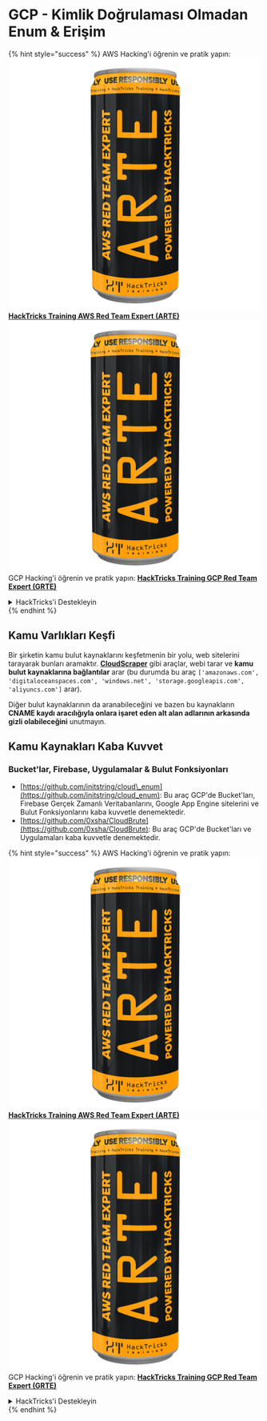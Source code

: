 # GCP - Kimlik Doğrulaması Olmadan Enum & Erişim

{% hint style="success" %}
AWS Hacking'i öğrenin ve pratik yapın:<img src="../../../.gitbook/assets/image (1) (1) (1).png" alt="" data-size="line">[**HackTricks Training AWS Red Team Expert (ARTE)**](https://training.hacktricks.xyz/courses/arte)<img src="../../../.gitbook/assets/image (1) (1) (1).png" alt="" data-size="line">\
GCP Hacking'i öğrenin ve pratik yapın: <img src="../../../.gitbook/assets/image (2).png" alt="" data-size="line">[**HackTricks Training GCP Red Team Expert (GRTE)**<img src="../../../.gitbook/assets/image (2).png" alt="" data-size="line">](https://training.hacktricks.xyz/courses/grte)

<details>

<summary>HackTricks'i Destekleyin</summary>

* [**abonelik planlarını**](https://github.com/sponsors/carlospolop) kontrol edin!
* **💬 [**Discord grubuna**](https://discord.gg/hRep4RUj7f) veya [**telegram grubuna**](https://t.me/peass) katılın ya da **Twitter'da** 🐦 [**@hacktricks\_live**](https://twitter.com/hacktricks_live)** bizi takip edin.**
* **Hacking ipuçlarını paylaşmak için** [**HackTricks**](https://github.com/carlospolop/hacktricks) ve [**HackTricks Cloud**](https://github.com/carlospolop/hacktricks-cloud) github reposuna PR gönderin.

</details>
{% endhint %}

## Kamu Varlıkları Keşfi

Bir şirketin kamu bulut kaynaklarını keşfetmenin bir yolu, web sitelerini tarayarak bunları aramaktır. [**CloudScraper**](https://github.com/jordanpotti/CloudScraper) gibi araçlar, webi tarar ve **kamu bulut kaynaklarına bağlantılar** arar (bu durumda bu araç `['amazonaws.com', 'digitaloceanspaces.com', 'windows.net', 'storage.googleapis.com', 'aliyuncs.com']` arar).

Diğer bulut kaynaklarının da aranabileceğini ve bazen bu kaynakların **CNAME kaydı aracılığıyla onlara işaret eden alt alan adlarının arkasında gizli olabileceğini** unutmayın.

## Kamu Kaynakları Kaba Kuvvet

### Bucket'lar, Firebase, Uygulamalar & Bulut Fonksiyonları

* [https://github.com/initstring/cloud\_enum](https://github.com/initstring/cloud_enum): Bu araç GCP'de Bucket'ları, Firebase Gerçek Zamanlı Veritabanlarını, Google App Engine sitelerini ve Bulut Fonksiyonlarını kaba kuvvetle denemektedir.
* [https://github.com/0xsha/CloudBrute](https://github.com/0xsha/CloudBrute): Bu araç GCP'de Bucket'ları ve Uygulamaları kaba kuvvetle denemektedir.

{% hint style="success" %}
AWS Hacking'i öğrenin ve pratik yapın:<img src="../../../.gitbook/assets/image (1) (1) (1).png" alt="" data-size="line">[**HackTricks Training AWS Red Team Expert (ARTE)**](https://training.hacktricks.xyz/courses/arte)<img src="../../../.gitbook/assets/image (1) (1) (1).png" alt="" data-size="line">\
GCP Hacking'i öğrenin ve pratik yapın: <img src="../../../.gitbook/assets/image (2).png" alt="" data-size="line">[**HackTricks Training GCP Red Team Expert (GRTE)**<img src="../../../.gitbook/assets/image (2).png" alt="" data-size="line">](https://training.hacktricks.xyz/courses/grte)

<details>

<summary>HackTricks'i Destekleyin</summary>

* [**abonelik planlarını**](https://github.com/sponsors/carlospolop) kontrol edin!
* **💬 [**Discord grubuna**](https://discord.gg/hRep4RUj7f) veya [**telegram grubuna**](https://t.me/peass) katılın ya da **Twitter'da** 🐦 [**@hacktricks\_live**](https://twitter.com/hacktricks_live)** bizi takip edin.**
* **Hacking ipuçlarını paylaşmak için** [**HackTricks**](https://github.com/carlospolop/hacktricks) ve [**HackTricks Cloud**](https://github.com/carlospolop/hacktricks-cloud) github reposuna PR gönderin.

</details>
{% endhint %}
